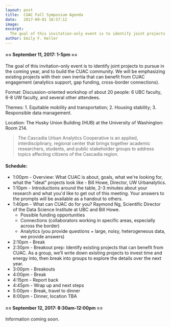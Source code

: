 ```yaml
---
layout: post
title:  CUAC Fall Symposium Agenda
date:   2017-09-01 10:57:12
image:
excerpt:
  The goal of this invitation-only event is to identify joint projects to pursue in the coming year, and to build the CUAC community.  We will be emphasizing existing projects with their own inertia that can benefit from CUAC engagement (analytics support, gap funding, cross-border connections).
author: Emily F. Keller
---
```


#### == September 11, 2017: 1-5pm ==

The goal of this invitation-only event is to identify joint projects to pursue in the coming year, and to build the CUAC community.  We will be emphasizing existing projects with their own inertia that can benefit from CUAC engagement (analytics support, gap funding, cross-border connections).

Format: Discussion-oriented workshop of about 20 people: 6 UBC faculty, 6-8 UW faculty, and several other attendees.

Themes: 1. Equitable mobility and transportation; 2. Housing stability; 3. Responsible data management.

Location: The Husky Union Building (HUB) at the University of Washington: Room 214.

> The Cascadia Urban Analytics Cooperative is an applied, interdisciplinary, regional center that brings together academic researchers, students, and public stakeholder groups to address topics affecting citizens of the Cascadia region.

#### Schedule:

* 1:00pm - Overview: What CUAC is about, goals, what we're looking for, what the "ideal" projects look like - Bill Howe, Director, UW Urbanalytics.
* 1:10pm - Introductions around the table, 2-3 minutes about your research and what you'd like to get out of this meeting.  Your answers to the prompts will be available as a handout to others.
* 1:40pm - What can CUAC do for you? Raymond Ng, Scientific Director of the Data Science Institute at UBC and Bill Howe.
	* Possible funding opportunities
	* Connections (collaborators working in specific areas, especially across the border)
	* Analytics (you provide questions + large, noisy, heterogeneous data, we provide answers)
* 2:10pm - Break
* 2:30pm - Breakout prep: Identify existing projects that can benefit from CUAC.  As a group, we’ll write down existing projects to invest time and energy into, then break into groups to explore the details over the next year.
* 3:00pm - Breakouts
* 4:00pm - Break
* 4:15pm - Report back
* 4:45pm - Wrap up and next steps
* 5:00pm - Break, travel to dinner
* 6:00pm - Dinner, location TBA

#### == September 12, 2017: 8:30am-12:00pm ==

Information coming soon.